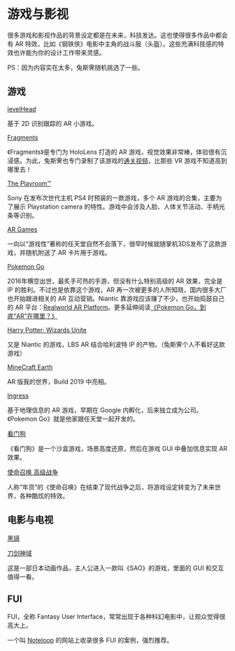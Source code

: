 # 游戏与影视

很多游戏和影视作品的背景设定都是在未来，科技发达。这也使得很多作品中都会有 AR 特效，比如《钢铁侠》电影中主角的战斗服（头盔）。这些充满科技感的特效也许能为你的设计工作带来灵感。

PS：因为内容实在太多，兔斯霁随机挑选了一些。

## 游戏

[levelHead](https://julianoliver.com/levelhead/)

基于 2D 识别跟踪的 AR 小游戏。

[Fragments](https://www.microsoft.com/microsoft-hololens/en-us/apps/Fragments)

《Fragments》是专门为 HoloLens 打造的 AR 游戏，视觉效果非常棒，体验很有沉浸感。为此，兔斯霁也专门录制了该游戏的[通关视频](http://www.bilibili.com/video/av9456383/)，比那些 VR 游戏不知道高到哪里去！

[The Playroom™](https://www.playstation.com/en-us/games/the-playroom-ps4/)

Sony 在发布次世代主机 PS4 时预装的一款游戏，多个 AR 游戏的合集，主要为了展示 Playstation camera 的特性。游戏中会涉及人脸、人体关节活动、手柄光条等识别。

[AR Games](http://www.nintendo.com/3ds/ar-cards)

一向以“游戏性”著称的任天堂自然不会落下，很早时候就随掌机3DS发布了这款游戏，并随机附送了 AR 卡片用于游戏。

[Pokemon Go](http://www.pokemongo.com/)

2016年横空出世，最炙手可热的手游，但没有什么特别高级的 AR 效果，完全是 IP 的胜利。不过也是依靠这个游戏，AR 再一次被更多的人所知晓，国内很多大厂也开始跟进相关的 AR 互动营销。Niantic 靠游戏应该赚了不少，也开始捣鼓自己的 AR 平台：[Realworld AR Platform](https://www.nianticlabs.com/blog/nianticrealworldplatform/)。更多延伸阅读[《Pokemon Go，到底“AR”在哪里？》](https://zhuanlan.zhihu.com/p/21561104)

[Harry Potter: Wizards Unite](https://www.harrypotterwizardsunite.com)

又是 Niantic 的游戏，LBS AR 结合哈利波特 IP 的产物。（兔斯霁个人不看好这款游戏）

[MineCraft Earth](https://www.youtube.com/watch?v=UiX0dVXiGa8)

AR 版我的世界，Build 2019 中亮相。

[Ingress](https://www.ingress.com/)

基于地理信息的 AR 游戏，早期在 Google 内孵化，后来独立成为公司。《Pokemon Go》就是他家跟任天堂一起开发的。

[看门狗](http://watchdogs.ubisoft.com/watchdogs/en-us/home/)

《看门狗》是一个沙盒游戏，场景高度还原，然后在游戏 GUI 中叠加信息实现 AR 效果。

[使命召唤 高级战争](https://www.callofduty.com/advancedwarfare)

人称“年货”的《使命召唤》在结束了现代战争之后，将游戏设定转变为了未来世界，各种酷炫的特效。


## 电影与电视

[黑镜](https://movie.douban.com/subject/7054120/)

[刀剑神域](https://movie.douban.com/subject/6869376/)

这是一部日本动画作品，主人公进入一款叫《SAO》的游戏，里面的 GUI 和交互值得一看。


## FUI

FUI，全称 Fantasy User Interface，常常出现于各种科幻电影中，让观众觉得很高大上。

一个叫 [Noteloop](https://www.noteloop.com/kit/fui/) 的网站上收录很多 FUI 的案例，强烈推荐。
 

